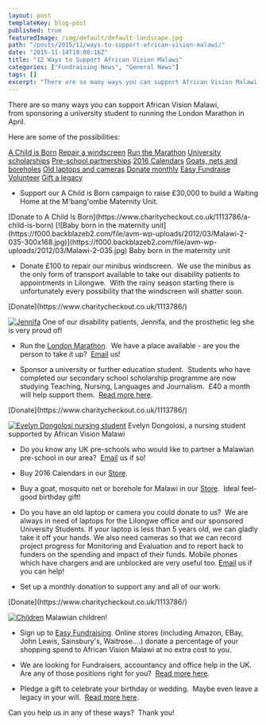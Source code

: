 ```yaml
---
layout: post
templateKey: blog-post
published: true
featuredImage: /img/default/default-landscape.jpg
path: "/posts/2015/11/ways-to-support-african-vision-malawi/"
date: "2015-11-14T19:08:16Z"
title: "12 Ways to Support African Vision Malawi"
categories: ["Fundraising News", "General News"]
tags: []
excerpt: "There are so many ways you can support African Vision Malawi, from sponsoring a university student ..."
---
```


There are so many ways you can support African Vision Malawi, from sponsoring a university student to running the London Marathon in April.

Here are some of the possibilities:

[A Child is Born](#ACIB)
[Repair a windscreen](#windscreen)
[Run the Marathon](#marathon)
[University scholarships](#university)
[Pre-school partnerships](#pre-school)
[2016 Calendars](#cards)
[Goats, nets and boreholes](#store)
[Old laptops and cameras](#laptops)
[Donate monthly](#monthly)
[Easy Fundraise](#easyfundraising)
[Volunteer](#volunteers)
[Gift a legacy](#gift)

- Support our A Child is Born campaign to raise £30,000 to build a Waiting Home at the M'bang'ombe Maternity Unit.

<div id="paypal_donate">[Donate to A Child Is Born](https://www.charitycheckout.co.uk/1113786/a-child-is-born) [![Baby born in the maternity unit](https://f000.backblazeb2.com/file/avm-wp-uploads/2012/03/Malawi-2-035-300x168.jpg)](https://f000.backblazeb2.com/file/avm-wp-uploads/2012/03/Malawi-2-035.jpg) Baby born in the maternity unit</div>

- Donate £100 to repair our minibus windscreen.  We use the minibus as the only form of transport available to take our disability patients to appointments in Lilongwe.  With the rainy season starting there is unfortunately every possibility that the windscreen will shatter soon.

<div id="paypal_donate">[Donate](https://www.charitycheckout.co.uk/1113786/)</div>

[![Jennifa](https://f000.backblazeb2.com/file/avm-wp-uploads/2013/04/Jennifa-225x300.jpg)](https://f000.backblazeb2.com/file/avm-wp-uploads/2013/04/Jennifa.jpg) One of our disability patients, Jennifa, and the prosthetic leg she is very proud of!

- Run the [London Marathon](https://www.africanvision.org.uk/2015/11/12/run-the-london-marathon-for-malawi/).  We have a place available - are you the person to take it up?  [Email](mailto:info@africanvision.org.uk) us!

- Sponsor a university or further education student.  Students who have completed our secondary school scholarship programme are now studying Teaching, Nursing, Languages and Journalism.  £40 a month will help support them.  [Read more here](https://www.africanvision.org.uk/education/university-scholarships/).

<div id="paypal_donate">[Donate](https://www.charitycheckout.co.uk/1113786/)</div>

[![Evelyn Dongolosi nursing student](https://f000.backblazeb2.com/file/avm-wp-uploads/2015/09/Evelyn-Nursing-Student-168x300.jpg)](https://f000.backblazeb2.com/file/avm-wp-uploads/2015/09/Evelyn-Nursing-Student.jpg) Evelyn Dongolosi, a nursing student supported by African Vision Malawi

- Do you know any UK pre-schools who would like to partner a Malawian pre-school in our area?  [Email](mailto:info@africanvision.org.uk) us if so!

- Buy 2016 Calendars in our [Store](https://www.africanvision.org.uk/shop/).

- Buy a goat, mosquito net or borehole for Malawi in our [Store](https://www.africanvision.org.uk/shop/).  Ideal feel-good birthday gift!

- Do you have an old laptop or camera you could donate to us?  We are always in need of laptops for the Lilongwe office and our sponsored University Students. If your laptop is less than 5 years old, we can gladly take it off your hands. We also need cameras so that we can record project progress for Monitoring and Evaluation and to report back to funders on the spending and impact of their funds. Mobile phones which have chargers and are unblocked are very useful too. [Email](mailto:info@africanvision.org.uk) us if you can help!

- Set up a monthly donation to support any and all of our work.

<div id="paypal_donate">[Donate](https://www.charitycheckout.co.uk/1113786/)</div>

[![Children](https://f000.backblazeb2.com/file/avm-wp-uploads/2013/03/4b0bf52e3cab324-300x215.jpg)](https://f000.backblazeb2.com/file/avm-wp-uploads/2013/03/4b0bf52e3cab324.jpg) Malawian children!

- Sign up to [Easy Fundraising](https://www.africanvision.org.uk/get-involved/fundraise-with-easy-fundraising/). Online stores (including Amazon, EBay, John Lewis, Sainsbury's, Waitrose....) donate a percentage of your shopping spend to African Vision Malawi at no extra cost to you.

- We are looking for Fundraisers, accountancy and office help in the UK.  Are any of those positions right for you?  [Read more here](https://www.africanvision.org.uk/get-involved/vacancies/).

- Pledge a gift to celebrate your birthday or wedding.  Maybe even leave a legacy in your will.  [Read more here](https://www.africanvision.org.uk/celebrate-and-give/).

Can you help us in any of these ways?  Thank you!
